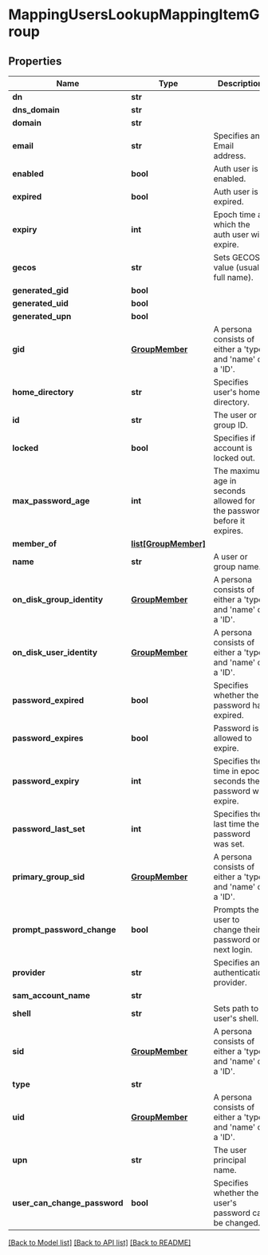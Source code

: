 # MappingUsersLookupMappingItemGroup

## Properties
Name | Type | Description | Notes
------------ | ------------- | ------------- | -------------
**dn** | **str** |  | [optional] 
**dns_domain** | **str** |  | [optional] 
**domain** | **str** |  | [optional] 
**email** | **str** | Specifies an Email address. | [optional] 
**enabled** | **bool** | Auth user is enabled. | [optional] 
**expired** | **bool** | Auth user is expired. | [optional] 
**expiry** | **int** | Epoch time at which the auth user will expire. | [optional] 
**gecos** | **str** | Sets GECOS value (usually full name). | [optional] 
**generated_gid** | **bool** |  | [optional] 
**generated_uid** | **bool** |  | [optional] 
**generated_upn** | **bool** |  | [optional] 
**gid** | [**GroupMember**](GroupMember.md) | A persona consists of either a &#39;type&#39; and &#39;name&#39; or a &#39;ID&#39;. | [optional] 
**home_directory** | **str** | Specifies user&#39;s home directory. | [optional] 
**id** | **str** | The user or group ID. | 
**locked** | **bool** | Specifies if account is locked out. | [optional] 
**max_password_age** | **int** | The maximum age in seconds allowed for the password before it expires. | [optional] 
**member_of** | [**list[GroupMember]**](GroupMember.md) |  | [optional] 
**name** | **str** | A user or group name. | 
**on_disk_group_identity** | [**GroupMember**](GroupMember.md) | A persona consists of either a &#39;type&#39; and &#39;name&#39; or a &#39;ID&#39;. | [optional] 
**on_disk_user_identity** | [**GroupMember**](GroupMember.md) | A persona consists of either a &#39;type&#39; and &#39;name&#39; or a &#39;ID&#39;. | [optional] 
**password_expired** | **bool** | Specifies whether the password has expired. | [optional] 
**password_expires** | **bool** | Password is allowed to expire. | [optional] 
**password_expiry** | **int** | Specifies the time in epoch seconds the password will expire. | [optional] 
**password_last_set** | **int** | Specifies the last time the password was set. | [optional] 
**primary_group_sid** | [**GroupMember**](GroupMember.md) | A persona consists of either a &#39;type&#39; and &#39;name&#39; or a &#39;ID&#39;. | [optional] 
**prompt_password_change** | **bool** | Prompts the user to change their password on next login. | [optional] 
**provider** | **str** | Specifies an authentication provider. | [optional] 
**sam_account_name** | **str** |  | [optional] 
**shell** | **str** | Sets path to user&#39;s shell. | [optional] 
**sid** | [**GroupMember**](GroupMember.md) | A persona consists of either a &#39;type&#39; and &#39;name&#39; or a &#39;ID&#39;. | [optional] 
**type** | **str** |  | 
**uid** | [**GroupMember**](GroupMember.md) | A persona consists of either a &#39;type&#39; and &#39;name&#39; or a &#39;ID&#39;. | [optional] 
**upn** | **str** | The user principal name. | [optional] 
**user_can_change_password** | **bool** | Specifies whether the user&#39;s password can be changed. | [optional] 

[[Back to Model list]](../README.md#documentation-for-models) [[Back to API list]](../README.md#documentation-for-api-endpoints) [[Back to README]](../README.md)


